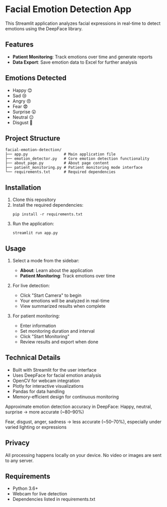 # Facial Emotion Detection App

This Streamlit application analyzes facial expressions in real-time to detect emotions using the DeepFace library.

## Features

- **Patient Monitoring**: Track emotions over time and generate reports
- **Data Export**: Save emotion data to Excel for further analysis

## Emotions Detected

- Happy 😊
- Sad 😢
- Angry 😠
- Fear 😨
- Surprise 😲
- Neutral 😐
- Disgust 🤢

## Project Structure

```
facial-emotion-detection/
├── app.py                # Main application file
├── emotion_detector.py   # Core emotion detection functionality
├── about_page.py         # About page content
├── patient_monitoring.py # Patient monitoring mode interface
└── requirements.txt      # Required dependencies
```

## Installation

1. Clone this repository
2. Install the required dependencies:
   ```
   pip install -r requirements.txt
   ```
3. Run the application:
   ```
   streamlit run app.py
   ```

## Usage

1. Select a mode from the sidebar:
   - **About**: Learn about the application
   - **Patient Monitoring**: Track emotions over time

2. For live detection:
   - Click "Start Camera" to begin
   - Your emotions will be analyzed in real-time
   - View summarized results when complete

3. For patient monitoring:
   - Enter information
   - Set monitoring duration and interval
   - Click "Start Monitoring"
   - Review results and export when done

## Technical Details

- Built with Streamlit for the user interface
- Uses DeepFace for facial emotion analysis
- OpenCV for webcam integration
- Plotly for interactive visualizations
- Pandas for data handling
- Memory-efficient design for continuous monitoring
  
Approximate emotion detection accuracy in DeepFace:
Happy, neutral, surprise → more accurate (~80–90%)

Fear, disgust, anger, sadness → less accurate (~50–70%), especially under varied lighting or expressions

## Privacy

All processing happens locally on your device. No video or images are sent to any server.

## Requirements

- Python 3.6+
- Webcam for live detection
- Dependencies listed in requirements.txt
